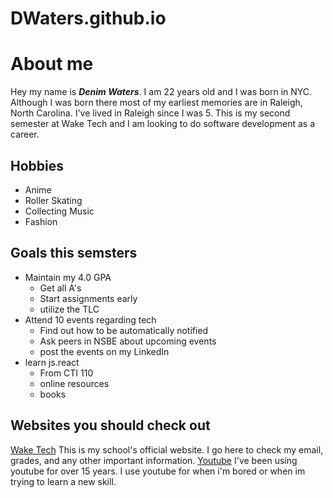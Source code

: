 # DWaters.github.io
# About me
Hey my name is ***Denim Waters***. I am 22 years old and I was born in NYC. Although I was born there most of my earliest memories are in Raleigh, North Carolina. I've lived in Raleigh since I was 5. This is my second semester at Wake Tech and I am looking to do software development as a career.

## Hobbies
+  Anime
+  Roller Skating
+  Collecting Music
+  Fashion
## Goals this semsters
+ Maintain my 4.0 GPA
  + Get all A's
  + Start assignments early
  + utilize the TLC
+ Attend 10 events regarding tech
  + Find out how to be automatically notified
  + Ask peers in NSBE about upcoming events
  + post the events on my LinkedIn
+ learn js.react
  + From CTI 110
  + online resources
  + books
## Websites you should check out
[Wake Tech](https://www.waketech.edu/user/login/ "This link will direct you to my school, Wake Tech's website")
This is my school's official website. I go here to check my email, grades, and any other important information.
[Youtube](https://www.youtube.com/ "I use Youtube for entertainment and also for learning new skills.")
I've been using youtube for over 15 years. I use youtube for when i'm bored or when im trying to learn a new skill.


   

